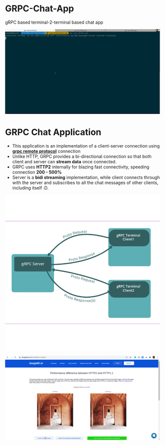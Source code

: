 # GRPC-Chat-App
gRPC based terminal-2-terminal based chat app

![](grpc.gif)

# GRPC Chat Application

* This application is an implementation of a client-server connection using [**grpc remote protocol**](https://grpc.io/) connection
* Unlike HTTP, GRPC provides a bi-directional connection so that both client and server can **stream data** once connected.
* GRPC uses **HTTP2** internally for blazing fast connectivity, speeding connection **200 - 500%**
* Server is a **bidi streaming** implementation, while client connects through with the server and subscribes to all the chat messages of other clients, including itself :D.


![](grpc.png)


![](http2.gif)

